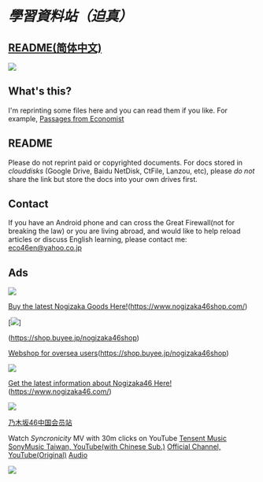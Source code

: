 # *學習資料站（迫真）*

## [README(简体中文)](spch.md)

[<img src="https://cdn.jsdelivr.net/gh/chch455/tuchuang/2020/04/25/b94fb501e39b4b44ceadb77ecc02fe04.png">](https://www.nogizaka46shop.com/)
## What's this?
I'm reprinting some files here and you can read them if you like.
For example, [Passages from Economist](Eco.md)

## README
Please do not reprint paid or copyrighted documents.
For docs stored in _clouddisks_ (Google Drive, Baidu NetDisk, CtFile, Lanzou, etc), please *do not* share the link but store the docs into your own drives first.

## Contact
If you have an Android phone and can cross the Great Firewall(not for breaking the law) or you are living abroad, and would like to help reload articles or discuss English learning, please contact me: eco46en@yahoo.co.jp 

## Ads
[<img src="https://kinnosuke-images.buyee.jp/banner_images/84/b2d82510e9810fee2ce2cc8cc3ff0d58?w=970">](https://www.nogizaka46shop.com/)

[Buy the latest Nogizaka Goods Here!](https://www.nogizaka46shop.com/)(https://www.nogizaka46shop.com/)

[<img src="https://resource.buyee.jp/store/default/nogizaka46shop/banner_nogizaka46shop2_1056x248_4l.jpg">]

(https://shop.buyee.jp/nogizaka46shop)

[Webshop for oversea users](https://shop.buyee.jp/nogizaka46shop)(https://shop.buyee.jp/nogizaka46shop)

[<img src="https://www.nogizaka46-cn.com/images/official-jp-site.jpg">](https://www.nogizaka46.com/)

[Get the latest information about Nogizaka46 Here!](https://www.nogizaka46.com/)(https://www.nogizaka46.com/)

[<img src="https://www.nogizaka46-cn.com/images/logo.png?2">](https://www.nogizaka46-cn.com/)

[乃木坂46中国会员站](https://www.nogizaka46-cn.com/)

Watch *Syncronicity* MV with 30m clicks on YouTube
[Tensent Music](https://y.qq.com/n/yqq/singer/003caGxv3AblUU.html)
[SonyMusic Taiwan, YouTube(with Chinese Sub.)](https://www.youtube.com/watch?v=aW4pz36TMmg)
[Official Channel, YouTube(Original)](https://www.youtube.com/watch?v=f0wbnQw89J0)
[Audio](https://nogizaka46.lnk.to/20thSGYo)

[<img src="https://y.gtimg.cn/music/photo_new/T002R300x300M000001R46U04OmTg1_2.jpg">](https://y.qq.com/n/yqq/album/001R46U04OmTg1.html)
